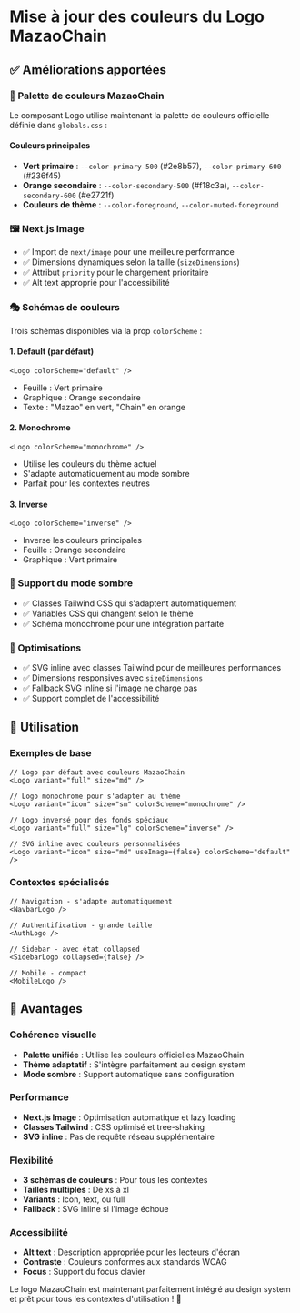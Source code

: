 # Mise à jour des couleurs du Logo MazaoChain

## ✅ Améliorations apportées

### 🎨 Palette de couleurs MazaoChain
Le composant Logo utilise maintenant la palette de couleurs officielle définie dans `globals.css` :

#### Couleurs principales
- **Vert primaire** : `--color-primary-500` (#2e8b57), `--color-primary-600` (#236f45)
- **Orange secondaire** : `--color-secondary-500` (#f18c3a), `--color-secondary-600` (#e2721f)
- **Couleurs de thème** : `--color-foreground`, `--color-muted-foreground`

### 🖼️ Next.js Image
- ✅ Import de `next/image` pour une meilleure performance
- ✅ Dimensions dynamiques selon la taille (`sizeDimensions`)
- ✅ Attribut `priority` pour le chargement prioritaire
- ✅ Alt text approprié pour l'accessibilité

### 🎭 Schémas de couleurs
Trois schémas disponibles via la prop `colorScheme` :

#### 1. Default (par défaut)
```tsx
<Logo colorScheme="default" />
```
- Feuille : Vert primaire
- Graphique : Orange secondaire
- Texte : "Mazao" en vert, "Chain" en orange

#### 2. Monochrome
```tsx
<Logo colorScheme="monochrome" />
```
- Utilise les couleurs du thème actuel
- S'adapte automatiquement au mode sombre
- Parfait pour les contextes neutres

#### 3. Inverse
```tsx
<Logo colorScheme="inverse" />
```
- Inverse les couleurs principales
- Feuille : Orange secondaire
- Graphique : Vert primaire

### 🌙 Support du mode sombre
- ✅ Classes Tailwind CSS qui s'adaptent automatiquement
- ✅ Variables CSS qui changent selon le thème
- ✅ Schéma monochrome pour une intégration parfaite

### 📱 Optimisations
- ✅ SVG inline avec classes Tailwind pour de meilleures performances
- ✅ Dimensions responsives avec `sizeDimensions`
- ✅ Fallback SVG inline si l'image ne charge pas
- ✅ Support complet de l'accessibilité

## 🔧 Utilisation

### Exemples de base
```tsx
// Logo par défaut avec couleurs MazaoChain
<Logo variant="full" size="md" />

// Logo monochrome pour s'adapter au thème
<Logo variant="icon" size="sm" colorScheme="monochrome" />

// Logo inversé pour des fonds spéciaux
<Logo variant="full" size="lg" colorScheme="inverse" />

// SVG inline avec couleurs personnalisées
<Logo variant="icon" size="md" useImage={false} colorScheme="default" />
```

### Contextes spécialisés
```tsx
// Navigation - s'adapte automatiquement
<NavbarLogo />

// Authentification - grande taille
<AuthLogo />

// Sidebar - avec état collapsed
<SidebarLogo collapsed={false} />

// Mobile - compact
<MobileLogo />
```

## 🎯 Avantages

### Cohérence visuelle
- **Palette unifiée** : Utilise les couleurs officielles MazaoChain
- **Thème adaptatif** : S'intègre parfaitement au design system
- **Mode sombre** : Support automatique sans configuration

### Performance
- **Next.js Image** : Optimisation automatique et lazy loading
- **Classes Tailwind** : CSS optimisé et tree-shaking
- **SVG inline** : Pas de requête réseau supplémentaire

### Flexibilité
- **3 schémas de couleurs** : Pour tous les contextes
- **Tailles multiples** : De xs à xl
- **Variants** : Icon, text, ou full
- **Fallback** : SVG inline si l'image échoue

### Accessibilité
- **Alt text** : Description appropriée pour les lecteurs d'écran
- **Contraste** : Couleurs conformes aux standards WCAG
- **Focus** : Support du focus clavier

Le logo MazaoChain est maintenant parfaitement intégré au design system et prêt pour tous les contextes d'utilisation ! 🎉